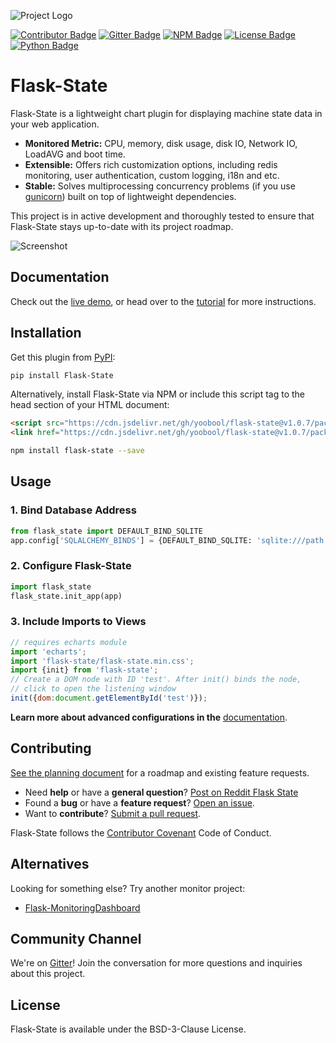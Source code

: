 ![Project Logo](https://cdn.jsdelivr.net/gh/yoobool/flask-state@1.0.7/src/flask_state/static/flask_state.png)

[![Contributor Badge](https://img.shields.io/badge/Contributions-Welcome-0059b3)](https://github.com/yoobool/flask-state/tree/master/.github/ISSUE_TEMPLATE)
[![Gitter Badge](https://img.shields.io/badge/Chat-Gitter-ff69b4.svg?label=Chat&logo=gitter)](https://gitter.im/flaskstate/community)
[![NPM Badge](https://img.shields.io/npm/v/flask-state)](https://www.npmjs.com/package/flask-state)
[![License Badge](https://img.shields.io/badge/license-BSD-green)](https://github.com/yoobool/flask-state/blob/master/LICENSE)
[![Python Badge](https://img.shields.io/badge/python-3.5%20%7C%203.6%20%7C%203.7%20%7C%203.8%20%7C%203.9-blue)](https://pypi.org/project/Flask-State/)

# Flask-State

Flask-State is a lightweight chart plugin for displaying machine state data in your web application.

* **Monitored Metric:** CPU, memory, disk usage, disk IO, Network IO, LoadAVG and boot time.
* **Extensible:** Offers rich customization options, including redis monitoring, user authentication,
custom logging, i18n and etc.
* **Stable:** Solves multiprocessing concurrency problems (if you use [gunicorn](https://gunicorn.org/))
built on top of lightweight dependencies.

This project is in active development and thoroughly tested to ensure that Flask-State
stays up-to-date with its project roadmap.

![Screenshot](https://cdn.jsdelivr.net/gh/yoobool/flask-state@1.0.7/examples/static/flask_state.png)

## Documentation

Check out the [live demo](https://flask-state.herokuapp.com/), or head over to the
[tutorial](https://github.com/yoobool/flask-state/wiki/Tutorials) for more instructions.

## Installation

Get this plugin from [PyPI](https://pip.pypa.io/en/stable/quickstart/):

```bash
pip install Flask-State
```

Alternatively, install Flask-State via NPM or include this script tag to the head
section of your HTML document:

```html
<script src="https://cdn.jsdelivr.net/gh/yoobool/flask-state@v1.0.7/packages/umd/flask-state.min.js"></script>
<link href="https://cdn.jsdelivr.net/gh/yoobool/flask-state@v1.0.7/packages/flask-state.min.css" rel="stylesheet">
```

```bash
npm install flask-state --save
```

## Usage

### 1. Bind Database Address

```python
from flask_state import DEFAULT_BIND_SQLITE
app.config['SQLALCHEMY_BINDS'] = {DEFAULT_BIND_SQLITE: 'sqlite:///path'}
```

### 2. Configure Flask-State

```python
import flask_state
flask_state.init_app(app)
```

### 3. Include Imports to Views

```javascript
// requires echarts module
import 'echarts';
import 'flask-state/flask-state.min.css';
import {init} from 'flask-state';
// Create a DOM node with ID 'test'. After init() binds the node,
// click to open the listening window
init({dom:document.getElementById('test')});
```

**Learn more about advanced configurations in the**
[documentation](https://github.com/yoobool/flask-state/wiki/Configuration).

## Contributing
[See the planning document](https://github.com/yoobool/flask-state/wiki/Tutorials#roadmap) for a roadmap and existing feature requests.

* Need **help** or have a **general question**? [Post on Reddit Flask State](https://www.reddit.com/r/FlaskState/)
* Found a **bug** or have a **feature request**? [Open an issue](https://github.com/yoobool/flask-state/issues/new).
* Want to **contribute**? [Submit a pull request](https://github.com/yoobool/flask-state/pulls).

Flask-State follows the [Contributor Covenant](https://www.contributor-covenant.org/version/1/3/0/code-of-conduct/)
Code of Conduct.

## Alternatives
Looking for something else? Try another monitor project:

* [Flask-MonitoringDashboard](https://github.com/flask-dashboard/Flask-MonitoringDashboard)

## Community Channel

We're on [Gitter](https://gitter.im/flaskstate/community)! Join the conversation
for more questions and inquiries about this project.

## License

Flask-State is available under the BSD-3-Clause License.
